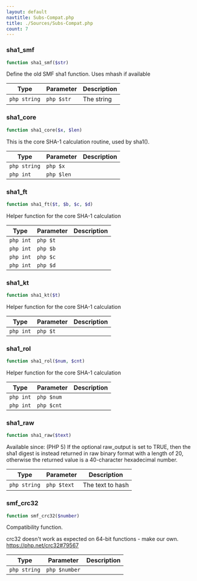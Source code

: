 ```yaml
---
layout: default
navtitle: Subs-Compat.php
title: ./Sources/Subs-Compat.php
count: 7
---
```


### sha1_smf

```php
function sha1_smf($str)
```
Define the old SMF sha1 function. Uses mhash if available



Type|Parameter|Description
---|---|---
`php string`|`php $str`|The string

### sha1_core

```php
function sha1_core($x, $len)
```
This is the core SHA-1 calculation routine, used by sha1().



Type|Parameter|Description
---|---|---
`php string`|`php $x`|
`php int`|`php $len`|

### sha1_ft

```php
function sha1_ft($t, $b, $c, $d)
```
Helper function for the core SHA-1 calculation



Type|Parameter|Description
---|---|---
`php int`|`php $t`|
`php int`|`php $b`|
`php int`|`php $c`|
`php int`|`php $d`|

### sha1_kt

```php
function sha1_kt($t)
```
Helper function for the core SHA-1 calculation



Type|Parameter|Description
---|---|---
`php int`|`php $t`|

### sha1_rol

```php
function sha1_rol($num, $cnt)
```
Helper function for the core SHA-1 calculation



Type|Parameter|Description
---|---|---
`php int`|`php $num`|
`php int`|`php $cnt`|

### sha1_raw

```php
function sha1_raw($text)
```
Available since: (PHP 5)
If the optional raw_output is set to TRUE, then the sha1 digest is instead returned in raw binary format with a length of 20,
otherwise the returned value is a 40-character hexadecimal number.



Type|Parameter|Description
---|---|---
`php string`|`php $text`|The text to hash

### smf_crc32

```php
function smf_crc32($number)
```
Compatibility function.

crc32 doesn't work as expected on 64-bit functions - make our own.
https://php.net/crc32#79567

Type|Parameter|Description
---|---|---
`php string`|`php $number`|

